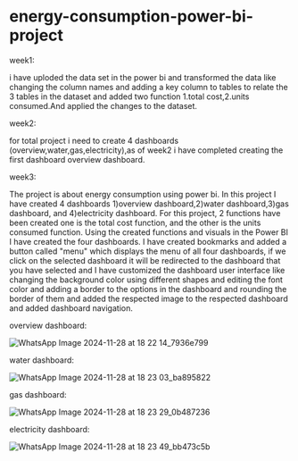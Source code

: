# energy-consumption-power-bi-project
week1:

i have  uploded the data set in the power bi and transformed the data like changing the column names and adding a key column to tables to relate the 3 tables in the dataset and added two function 1.total cost,2.units consumed.And applied the changes to the dataset.

week2:

for total project i need to create 4 dashboards (overview,water,gas,electricity),as of week2 i have completed creating the first dashboard overview dashboard.

week3:

The project is about energy consumption using power bi. In this project I have created 4 dashboards 1)overview dashboard,2)water dashboard,3)gas dashboard, and 4)electricity dashboard. For this project, 2 functions have been created one is the total cost function, and the other is the units consumed function. Using the created functions and visuals in the Power BI I have created the four dashboards. I have created bookmarks and added a button called "menu" which displays the menu of all four dashboards, if we click on the selected dashboard it will be redirected to the dashboard that you have selected and I have customized the dashboard user interface like changing the background color using different shapes and editing the font color and adding a border to the options in the dashboard and rounding the border of them and added the respected image to the respected dashboard and added dashboard navigation.

overview dashboard:

![WhatsApp Image 2024-11-28 at 18 22 14_7936e799](https://github.com/user-attachments/assets/193f53ad-7472-471a-bc46-53390418caa1)

water dashboard:

![WhatsApp Image 2024-11-28 at 18 23 03_ba895822](https://github.com/user-attachments/assets/e7be5fc7-3545-493e-8869-6b17031db71a)

gas dashboard:

![WhatsApp Image 2024-11-28 at 18 23 29_0b487236](https://github.com/user-attachments/assets/754326db-0dc6-4122-97a5-54a906f4b005)

electricity dashboard:

![WhatsApp Image 2024-11-28 at 18 23 49_bb473c5b](https://github.com/user-attachments/assets/8ad15826-df11-4951-a627-51c65bf69b03)





